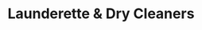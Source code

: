 ---
title: "Launderette & Dry Cleaners"
url: /cork/launderette-und-dry-cleaners/
shop: Wäscherei
---